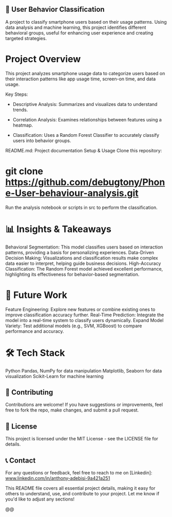 ## 📱 User Behavior Classification

 A project to classify smartphone users based on their usage patterns. Using data analysis and machine learning, this project identifies different behavioral groups, useful for enhancing user experience and creating targeted strategies.

# Project Overview
This project analyzes smartphone usage data to categorize users based on their interaction patterns like app usage time, screen-on time, and data usage.

Key Steps:
- Descriptive Analysis: Summarizes and visualizes data to understand trends.

- Correlation Analysis: Examines relationships between features using a heatmap.

- Classification: Uses a Random Forest Classifier to accurately classify users into behavior groups.


README.md: Project documentation
Setup & Usage
Clone this repository:
# git clone https://github.com/debugtony/Phone-User-behaviour-analysis.git

Run the analysis notebook or scripts in src to perform the classification.

# 📊 Insights & Takeaways
Behavioral Segmentation: This model classifies users based on interaction patterns, providing a basis for personalizing experiences.
Data-Driven Decision Making: Visualizations and classification results make complex data easier to interpret, helping guide business decisions.
High-Accuracy Classification: The Random Forest model achieved excellent performance, highlighting its effectiveness for behavior-based segmentation.

# 🚀 Future Work
Feature Engineering: Explore new features or combine existing ones to improve classification accuracy further.
Real-Time Prediction: Integrate the model into a real-time system to classify users dynamically.
Expand Model Variety: Test additional models (e.g., SVM, XGBoost) to compare performance and accuracy.

# 🛠️ Tech Stack
Python
Pandas, NumPy for data manipulation
Matplotlib, Seaborn for data visualization
Scikit-Learn for machine learning

## 🤝 Contributing
Contributions are welcome! If you have suggestions or improvements, feel free to fork the repo, make changes, and submit a pull request.

## 📄 License
This project is licensed under the MIT License - see the LICENSE file for details.

## 📞 Contact
For any questions or feedback, feel free to reach to me on [Linkedin]: www.linkedin.com/in/anthony-adebisi-9a421a251

This README file covers all essential project details, making it easy for others to understand, use, and contribute to your project. Let me know if you'd like to adjust any sections!







@@
